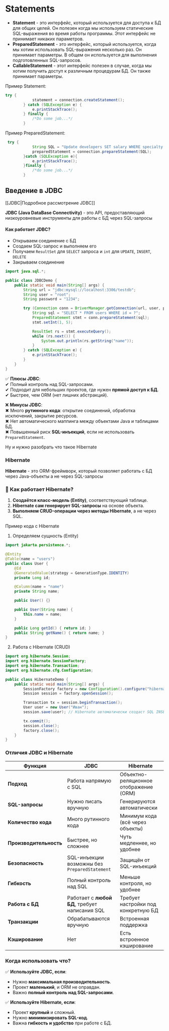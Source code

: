# Statements


- **Statement** - это интерфейс, который используется для доступа к БД для общих целей. Он полезен когда мы используем статические SQL-выражения во время работы программы. Этот интерфейс не принимает никаких параметров.
- **PreparedStatement** - это интерфейс, который используется, когда мы хотим использовать SQL-выражения несколько раз. Он принимает параметры. В общем он используется для выполнения подготовленных SQL-запросов.
- **CallableStatement** - этот интерфейс полезен в случае, когда мы хотим получить доступ к различным процедурам БД. Он также принимает параметры.


Пример Statement:
```java
try {
            statement = connection.createStatement();
        } catch (SQLException e) {
            e.printStackTrace();
        } finally {
            /*Do some job...*/
        }
```

Пример PreparedStatement:
```java
 try {
            String SQL = "Update developers SET salary WHERE specialty = ?";
            preparedStatement = connection.prepareStatement(SQL);
        }catch (SQLException e){
            e.printStackTrace();
        }finally {
            /*do some job...*/
        }
```





## Введение в JDBC

[[JDBC|Подробное рассмотрение JDBC]]



**JDBC (Java DataBase Connectivity)** - это API, предоставляющий низкоуровневые инструменты для работы с БД через SQL-запросы

#### Как работает JDBC?
- Открываем соединение с БД
- Создаем SQL-запрос и выполняем его
- Получаем `ResultSet` для `SELECT` запроса и `int` для `UPDATE`, `INSERT`, `DELETE`
- Закрываем соединение


```java
import java.sql.*;

public class JDBCDemo {
    public static void main(String[] args) {
        String url = "jdbc:mysql://localhost:3306/testdb";
        String user = "root";
        String password = "1234";

        try (Connection conn = DriverManager.getConnection(url, user, password)) {
            String sql = "SELECT * FROM users WHERE id = ?";
            PreparedStatement stmt = conn.prepareStatement(sql);
            stmt.setInt(1, 5);

            ResultSet rs = stmt.executeQuery();
            while (rs.next()) {
                System.out.println(rs.getString("name"));
            }
        } catch (SQLException e) {
            e.printStackTrace();
        }
    }
}
```


✅ **Плюсы JDBC**:  
✔ Полный контроль над SQL-запросами.  
✔ Подходит для небольших проектов, где нужен **прямой доступ к БД**.  
✔ Быстрее, чем ORM (нет лишних абстракций).

❌ **Минусы JDBC**:  
✖ Много **рутинного кода**: открытие соединений, обработка исключений, закрытие ресурсов.  
✖ Нет автоматического маппинга между объектами Java и таблицами БД.  
✖ Повышенный риск **SQL-инъекций**, если не использовать `PreparedStatement`.


Ну и нужно разобрать что такое Hibernate


### Hibernate

**Hibernate** - это ORM-фреймворк, который позволяет работать с БД через Java-объекты а не через SQL-запросы

### 🔹 **Как работает Hibernate?**

1. **Создаётся класс-модель (Entity)**, соответствующий таблице.
2. **Hibernate сам генерирует SQL-запросы** на основе объекта.
3. **Выполняем CRUD-операции через методы Hibernate**, а не через SQL.


Пример кода с Hibernate
1. Определяем сущность (Entity)
```java
import jakarta.persistence.*;

@Entity
@Table(name = "users")
public class User {
    @Id
    @GeneratedValue(strategy = GenerationType.IDENTITY)
    private Long id;

    @Column(name = "name")
    private String name;

    public User() {}

    public User(String name) {
        this.name = name;
    }

    public Long getId() { return id; }
    public String getName() { return name; }
}
```

2. Работа с Hibernate (CRUD)
```java
import org.hibernate.Session;
import org.hibernate.SessionFactory;
import org.hibernate.Transaction;
import org.hibernate.cfg.Configuration;

public class HibernateDemo {
    public static void main(String[] args) {
        SessionFactory factory = new Configuration().configure("hibernate.cfg.xml").buildSessionFactory();
        Session session = factory.openSession();

        Transaction tx = session.beginTransaction();
        User user = new User("Иван");
        session.save(user); // Hibernate автоматически создаст SQL INSERT

        tx.commit();
        session.close();
        factory.close();
    }
}
```



### Отличия JDBC и Hibernate

| Функция                | JDBC                                           | Hibernate                              |
| ---------------------- | ---------------------------------------------- | -------------------------------------- |
| **Подход**             | Работа напрямую с SQL                          | Объектно-реляционное отображение (ORM) |
| **SQL-запросы**        | Нужно писать вручную                           | Генерируются автоматически             |
| **Количество кода**    | Много рутинного кода                           | Минимум кода (всё через объекты)       |
| **Производительность** | Быстрее, но сложнее                            | Чуть медленнее, но удобнее             |
| **Безопасность**       | SQL-инъекции возможны без `PreparedStatement`  | Защищён от SQL-инъекций                |
| **Гибкость**           | Полный контроль над SQL                        | Меньше контроля, но удобнее            |
| **Работа с БД**        | Работает с **любой БД**, требует написания SQL | Требует настройки под конкретную БД    |
| **Транзакции**         | Обрабатываются вручную                         | Встроенная поддержка                   |
| **Кэширование**        | Нет                                            | Есть встроенное кэширование            |


### Когда использовать что?

✅ **Используйте JDBC, если**:

- Нужно **максимальная производительность**.
- Проект **маленький**, и ORM не оправдан.
- Важно **полный контроль над SQL-запросами**.

✅ **Используйте Hibernate, если**:

- Проект **крупный** и сложный.
- Нужно **минимизировать SQL-код**.
- Важна **гибкость и удобство** при работе с БД.